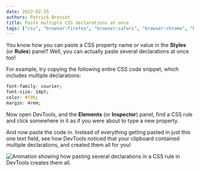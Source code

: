 ```yaml
---
date: 2022-02-25
authors: Patrick Brosset
title: Paste multiple CSS declarations at once
tags: ["css", "browser:firefox", "browser:safari", "browser:chrome", "browser:edge"]
---
```

You know how you can paste a CSS property name or value in the **Styles** (or **Rules**) panel? Well, you can actually paste several declarations at once too!

For example, try copying the following entire CSS code snippet, which includes multiple declarations:

```css
font-family: courier;
font-size: 14pt;
color: #f06;
margin: 4rem;
```

Now open DevTools, and the **Elements** (or **Inspector**) panel, find a CSS rule and click somewhere in it as if you were about to type a new property.

And now paste the code in. Instead of everything getting pasted in just this one text field, see how DevTools noticed that your clipboard contained multiple declarations, and created them all for you!

![Animation showing how pasting several declarations in a CSS rule in DevTools creates them all.](../../assets/img/paste-several-css-declarations.gif)
